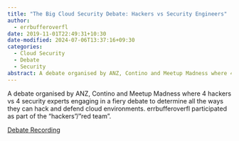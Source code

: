 ```yaml
---
title: "The Big Cloud Security Debate: Hackers vs Security Engineers"
author:
  - errbufferoverfl
date: 2019-11-01T22:49:31+10:30
date-modified: 2024-07-06T13:37:16+09:30
categories:
  - Cloud Security
  - Debate
  - Security
abstract: A debate organised by ANZ, Contino and Meetup Madness where 4 hackers vs 4 security experts engaging in a fiery debate to determine all the ways they can hack and defend cloud environments. errbufferoverfl participated as part of the “hackers”/”red team”.
---
```


A debate organised by ANZ, Contino and Meetup Madness where 4 hackers vs 4 security experts engaging in a fiery debate to determine all the ways they can hack and defend cloud environments. errbufferoverfl participated as part of the “hackers”/”red team”.

[Debate Recording](https://www.youtube.com/watch?v=1Na_G9jnc0Y&list=PLtrnHiBgf6dB-sBZht63iR0BEQLAljBlK)
